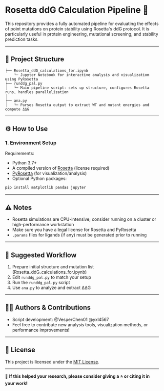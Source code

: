 
# Rosetta ddG Calculation Pipeline 🧪

This repository provides a fully automated pipeline for evaluating the effects of point mutations on protein stability using Rosetta's ddG protocol. It is particularly useful in protein engineering, mutational screening, and stability prediction tasks.

---

## 📁 Project Structure

```
├── Rosetta_ddG_calculations_for.ipynb
    └─ Jupyter Notebook for interactive analysis and visualization using PyRosetta
├── runddg_pal.py
│   └─ Main pipeline script: sets up structure, configures Rosetta runs, handles parallelization
│
├── ana.py
│   └─ Parses Rosetta output to extract WT and mutant energies and compute ΔΔG
```

---

## ⚙️ How to Use

### 1. Environment Setup

Requirements:

- Python 3.7+
- A compiled version of [Rosetta](https://www.rosettacommons.org/software/license-and-download) (license required)
- [PyRosetta](https://www.pyrosetta.org/) (for visualization/analysis)
- Optional Python packages:

```bash
pip install matplotlib pandas jupyter
```

---

## ⚠️ Notes

- Rosetta simulations are CPU-intensive; consider running on a cluster or high-performance workstation
- Make sure you have a legal license for Rosetta and PyRosetta
- `.params` files for ligands (if any) must be generated prior to running

---

## 🧪 Suggested Workflow

1. Prepare initial structure and mutation list   (Rosetta_ddG_calculations_for.ipynb)
2. Edit `runddg_pal.py` to match your setup
3. Run the  `runddg_pal.py`  script
4. Use `ana.py` to analyze and extract ΔΔG

---

## 🧑‍💻 Authors & Contributions

- Script development: @VesperChen01 @yxl4567
- Feel free to contribute new analysis tools, visualization methods, or performance improvements!

---

## 📄 License

This project is licensed under the [MIT License](LICENSE).

---

🧬 **If this helped your research, please consider giving a ⭐ or citing it in your work!**
